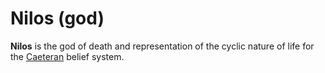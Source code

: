 # Nilos (god)

**Nilos** is the god of death and representation of the cyclic nature of life for the [Caeteran](caeteran.md) belief system.
